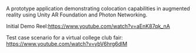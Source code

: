 A prototype application demonstrating colocation capabilities in augmented reality using Unity AR Foundation and Photon Networking.

Initial Demo Reel:https://www.youtube.com/watch?v=aEnK87qk_nA

Test case scenario for a virtual college club fair: https://www.youtube.com/watch?v=ybV6hrg6dlM
